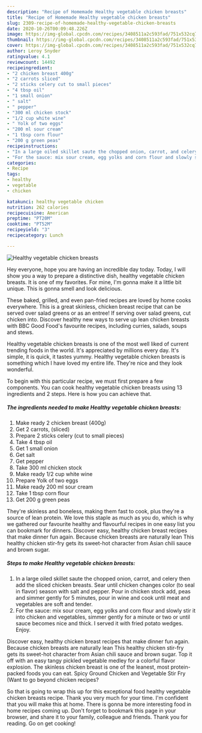 ```yaml
---
description: "Recipe of Homemade Healthy vegetable chicken breasts"
title: "Recipe of Homemade Healthy vegetable chicken breasts"
slug: 2309-recipe-of-homemade-healthy-vegetable-chicken-breasts
date: 2020-10-26T00:09:48.226Z
image: https://img-global.cpcdn.com/recipes/3408511a2c593fad/751x532cq70/healthy-vegetable-chicken-breasts-recipe-main-photo.jpg
thumbnail: https://img-global.cpcdn.com/recipes/3408511a2c593fad/751x532cq70/healthy-vegetable-chicken-breasts-recipe-main-photo.jpg
cover: https://img-global.cpcdn.com/recipes/3408511a2c593fad/751x532cq70/healthy-vegetable-chicken-breasts-recipe-main-photo.jpg
author: Leroy Snyder
ratingvalue: 4.1
reviewcount: 14492
recipeingredient:
- "2 chicken breast 400g"
- "2 carrots sliced"
- "2 sticks celery cut to small pieces"
- "4 tbsp oil"
- "1 small onion"
- " salt"
- " pepper"
- "300 ml chicken stock"
- "1/2 cup white wine"
- " Yolk of two eggs"
- "200 ml sour cream"
- "1 tbsp corn flour"
- "200 g green peas"
recipeinstructions:
- "In a large oiled skillet saute the chopped onion, carrot, and celery then add the sliced chicken breasts. Sear until chicken changes color (to seal in flavor) season with salt and pepper. Pour in chicken stock add, peas and simmer gently for 5 minutes, pour in wine and cook until meat and vegetables are soft and tender."
- "For the sauce: mix sour cream, egg yolks and corn flour and slowly stir it into chicken and vegetables, simmer gently for a minute or two or until sauce becomes nice and thick. I served it with fried potato wedges. Enjoy."
categories:
- Recipe
tags:
- healthy
- vegetable
- chicken

katakunci: healthy vegetable chicken 
nutrition: 262 calories
recipecuisine: American
preptime: "PT20M"
cooktime: "PT52M"
recipeyield: "3"
recipecategory: Lunch

---
```



![Healthy vegetable chicken breasts](https://img-global.cpcdn.com/recipes/3408511a2c593fad/751x532cq70/healthy-vegetable-chicken-breasts-recipe-main-photo.jpg)

Hey everyone, hope you are having an incredible day today. Today, I will show you a way to prepare a distinctive dish, healthy vegetable chicken breasts. It is one of my favorites. For mine, I'm gonna make it a little bit unique. This is gonna smell and look delicious.

These baked, grilled, and even pan-fried recipes are loved by home cooks everywhere. This is a great skinless, chicken breast recipe that can be served over salad greens or as an entree! If serving over salad greens, cut chicken into. Discover healthy new ways to serve up lean chicken breasts with BBC Good Food&#39;s favourite recipes, including curries, salads, soups and stews.

Healthy vegetable chicken breasts is one of the most well liked of current trending foods in the world. It's appreciated by millions every day. It's simple, it is quick, it tastes yummy. Healthy vegetable chicken breasts is something which I have loved my entire life. They're nice and they look wonderful.


To begin with this particular recipe, we must first prepare a few components. You can cook healthy vegetable chicken breasts using 13 ingredients and 2 steps. Here is how you can achieve that.

<!--inarticleads1-->

##### The ingredients needed to make Healthy vegetable chicken breasts:

1. Make ready 2 chicken breast (400g)
1. Get 2 carrots, (sliced)
1. Prepare 2 sticks celery (cut to small pieces)
1. Take 4 tbsp oil
1. Get 1 small onion
1. Get  salt
1. Get  pepper
1. Take 300 ml chicken stock
1. Make ready 1/2 cup white wine
1. Prepare  Yolk of two eggs
1. Make ready 200 ml sour cream
1. Take 1 tbsp corn flour
1. Get 200 g green peas


They&#39;re skinless and boneless, making them fast to cook, plus they&#39;re a source of lean protein. We love this staple as much as you do, which is why we gathered our favourite healthy and flavourful recipes in one easy list you can bookmark for dinners. Discover easy, healthy chicken breast recipes that make dinner fun again. Because chicken breasts are naturally lean This healthy chicken stir-fry gets its sweet-hot character from Asian chili sauce and brown sugar. 

<!--inarticleads2-->

##### Steps to make Healthy vegetable chicken breasts:

1. In a large oiled skillet saute the chopped onion, carrot, and celery then add the sliced chicken breasts. Sear until chicken changes color (to seal in flavor) season with salt and pepper. Pour in chicken stock add, peas and simmer gently for 5 minutes, pour in wine and cook until meat and vegetables are soft and tender.
1. For the sauce: mix sour cream, egg yolks and corn flour and slowly stir it into chicken and vegetables, simmer gently for a minute or two or until sauce becomes nice and thick. I served it with fried potato wedges. Enjoy.


Discover easy, healthy chicken breast recipes that make dinner fun again. Because chicken breasts are naturally lean This healthy chicken stir-fry gets its sweet-hot character from Asian chili sauce and brown sugar. Top it off with an easy tangy pickled vegetable medley for a colorful flavor explosion. The skinless chicken breast is one of the leanest, most protein-packed foods you can eat. Spicy Ground Chicken and Vegetable Stir Fry (Want to go beyond chicken recipes? 

So that is going to wrap this up for this exceptional food healthy vegetable chicken breasts recipe. Thank you very much for your time. I'm confident that you will make this at home. There is gonna be more interesting food in home recipes coming up. Don't forget to bookmark this page in your browser, and share it to your family, colleague and friends. Thank you for reading. Go on get cooking!
